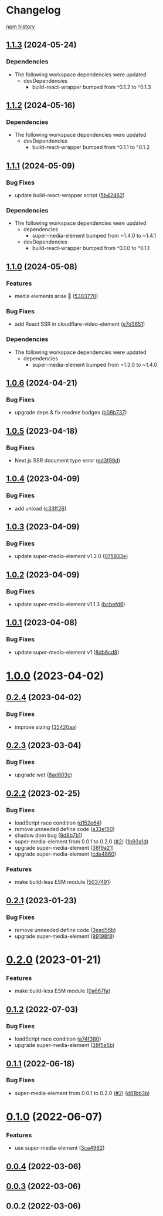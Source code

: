 # Changelog

[npm history][1]

[1]: https://www.npmjs.com/package/jwplayer-video-element?activeTab=versions



## [1.1.3](https://github.com/muxinc/media-elements/compare/jwplayer-video-element@1.1.2...jwplayer-video-element@1.1.3) (2024-05-24)


### Dependencies

* The following workspace dependencies were updated
  * devDependencies
    * build-react-wrapper bumped from ^0.1.2 to ^0.1.3

## [1.1.2](https://github.com/muxinc/media-elements/compare/jwplayer-video-element@1.1.1...jwplayer-video-element@1.1.2) (2024-05-16)


### Dependencies

* The following workspace dependencies were updated
  * devDependencies
    * build-react-wrapper bumped from ^0.1.1 to ^0.1.2

## [1.1.1](https://github.com/muxinc/media-elements/compare/jwplayer-video-element@1.1.0...jwplayer-video-element@1.1.1) (2024-05-09)


### Bug Fixes

* update build-react-wrapper script ([5b42462](https://github.com/muxinc/media-elements/commit/5b42462794192a19b730e7aaabba5646300f0a05))


### Dependencies

* The following workspace dependencies were updated
  * dependencies
    * super-media-element bumped from ~1.4.0 to ~1.4.1
  * devDependencies
    * build-react-wrapper bumped from ^0.1.0 to ^0.1.1

## [1.1.0](https://github.com/muxinc/media-elements/compare/jwplayer-video-element-v1.0.6...jwplayer-video-element@1.1.0) (2024-05-08)


### Features

* media elements arise 🌱 ([5303770](https://github.com/muxinc/media-elements/commit/530377067b9d87b464b3c4eadc93c6b210deac56))


### Bug Fixes

* add React SSR in cloudflare-video-element ([e7d3651](https://github.com/muxinc/media-elements/commit/e7d36517ce2682a6642e3dbcb2e48875678d53bd))


### Dependencies

* The following workspace dependencies were updated
  * dependencies
    * super-media-element bumped from ~1.3.0 to ~1.4.0

## [1.0.6](https://github.com/luwes/jwplayer-video-element/compare/v1.0.5...v1.0.6) (2024-04-21)


### Bug Fixes

* upgrade deps & fix readme badges ([b08b737](https://github.com/luwes/jwplayer-video-element/commit/b08b7375c1953ec0c2d7ccac24511bba85079fd0))


## [1.0.5](https://github.com/luwes/jwplayer-video-element/compare/v1.0.4...v1.0.5) (2023-04-18)


### Bug Fixes

* Next.js SSR document type error ([ed3f99d](https://github.com/luwes/jwplayer-video-element/commit/ed3f99dfa4609970191fe1496a01776add2516a8))



## [1.0.4](https://github.com/luwes/jwplayer-video-element/compare/v1.0.3...v1.0.4) (2023-04-09)


### Bug Fixes

* add unload ([c33ff26](https://github.com/luwes/jwplayer-video-element/commit/c33ff267727eae54bad39158f3157bca738cd12b))



## [1.0.3](https://github.com/luwes/jwplayer-video-element/compare/v1.0.2...v1.0.3) (2023-04-09)


### Bug Fixes

* update super-media-element v1.2.0 ([075933e](https://github.com/luwes/jwplayer-video-element/commit/075933e170769799796281e3a749c2f2b5e1cf9f))



## [1.0.2](https://github.com/luwes/jwplayer-video-element/compare/v1.0.1...v1.0.2) (2023-04-09)


### Bug Fixes

* update super-media-element v1.1.3 ([bcbefd6](https://github.com/luwes/jwplayer-video-element/commit/bcbefd6018ca3bac3744149402519a4f07c0642b))



## [1.0.1](https://github.com/luwes/jwplayer-video-element/compare/v1.0.0...v1.0.1) (2023-04-08)


### Bug Fixes

* update super-media-element v1 ([8db6cd8](https://github.com/luwes/jwplayer-video-element/commit/8db6cd86e2ef3f4ac148c6c38619b2da90deefe0))



# [1.0.0](https://github.com/luwes/jwplayer-video-element/compare/v0.2.4...v1.0.0) (2023-04-02)



## [0.2.4](https://github.com/luwes/jwplayer-video-element/compare/v0.2.3...v0.2.4) (2023-04-02)


### Bug Fixes

* improve sizing ([35420aa](https://github.com/luwes/jwplayer-video-element/commit/35420aa7f74316e298b33b68a397dc0b22c48475))



## [0.2.3](https://github.com/luwes/jwplayer-video-element/compare/v0.2.2...v0.2.3) (2023-03-04)


### Bug Fixes

* upgrade wet ([8ad803c](https://github.com/luwes/jwplayer-video-element/commit/8ad803c35e872adf6cf6e807dc0294319ff8d667))



## [0.2.2](https://github.com/luwes/jwplayer-video-element/compare/v0.1.0...v0.2.2) (2023-02-25)


### Bug Fixes

* loadScript race condition ([d152e64](https://github.com/luwes/jwplayer-video-element/commit/d152e644abb321dfbd35f1e10cae82c339e1e029))
* remove unneeded define code ([a33e150](https://github.com/luwes/jwplayer-video-element/commit/a33e150a7172c51419428aece6a86d48d8687229))
* shadow dom bug ([9d8b7b1](https://github.com/luwes/jwplayer-video-element/commit/9d8b7b12c0b79ef9421d1cd5e7f2a3152ab4bddf))
* super-media-element from 0.0.1 to 0.2.0 ([#2](https://github.com/luwes/jwplayer-video-element/issues/2)) ([1b93a1d](https://github.com/luwes/jwplayer-video-element/commit/1b93a1d3c77ffd8d7f1cc1a8d8bb5396bd940659))
* upgrade super-media-element ([38f9a21](https://github.com/luwes/jwplayer-video-element/commit/38f9a21f10d503d00a0780e325cdaeb5a51397ae))
* upgrade super-media-element ([cde4860](https://github.com/luwes/jwplayer-video-element/commit/cde48602c489a15a901660cd174f13e27bde9928))


### Features

* make build-less ESM module ([5037491](https://github.com/luwes/jwplayer-video-element/commit/5037491ac923d845d2d447d35e32a1257e6f26c2))



## [0.2.1](https://github.com/luwes/jwplayer-video-element/compare/v0.2.0...v0.2.1) (2023-01-23)


### Bug Fixes

* remove unneeded define code ([3eed56b](https://github.com/luwes/jwplayer-video-element/commit/3eed56bda944348a3f31ba4b4f024dc5582152ed))
* upgrade super-media-element ([99198f8](https://github.com/luwes/jwplayer-video-element/commit/99198f8a8c1fe2b895b74d1e97e997e474f65618))



# [0.2.0](https://github.com/luwes/jwplayer-video-element/compare/v0.1.2...v0.2.0) (2023-01-21)


### Features

* make build-less ESM module ([0a667fa](https://github.com/luwes/jwplayer-video-element/commit/0a667fad1f094b5ddd5d8e058bc85202d849c50d))



## [0.1.2](https://github.com/luwes/jwplayer-video-element/compare/v0.1.1...v0.1.2) (2022-07-03)


### Bug Fixes

* loadScript race condition ([a74f380](https://github.com/luwes/jwplayer-video-element/commit/a74f380c232ee577b9dc44895ea3139f775730b0))
* upgrade super-media-element ([38f5a5b](https://github.com/luwes/jwplayer-video-element/commit/38f5a5bac7f5aafd6e98dd24c240bd3c1cc80af1))



## [0.1.1](https://github.com/luwes/jwplayer-video-element/compare/v0.1.0...v0.1.1) (2022-06-18)


### Bug Fixes

* super-media-element from 0.0.1 to 0.2.0 ([#2](https://github.com/luwes/jwplayer-video-element/issues/2)) ([d81bb3b](https://github.com/luwes/jwplayer-video-element/commit/d81bb3bd8ee2711b7cb9c7634f86c98a82cb69d6))



# [0.1.0](https://github.com/luwes/jwplayer-video-element/compare/v0.0.4...v0.1.0) (2022-06-07)


### Features

* use super-media-element ([3ca4962](https://github.com/luwes/jwplayer-video-element/commit/3ca496205c3e5185e5d0fe5141c68584b0be0052))



## [0.0.4](https://github.com/luwes/jwplayer-video-element/compare/v0.0.3...v0.0.4) (2022-03-06)



## [0.0.3](https://github.com/luwes/jwplayer-video-element/compare/v0.0.2...v0.0.3) (2022-03-06)



## 0.0.2 (2022-03-06)
